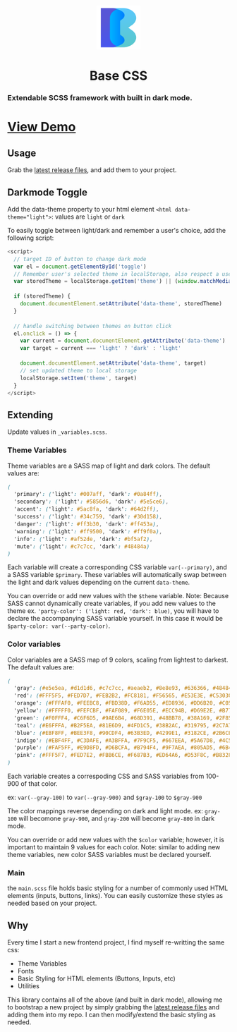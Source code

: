 <p align="center">
  <img alt="Base CSS" src="./public/assets/base-css-logo.svg" width="100">
</p>

<h1 align="center">
  Base CSS
</h1>

### Extendable SCSS framework with built in dark mode.

# [View Demo]()

## Usage

Grab the [latest release files](https://github.com/sschandi/basecss/releases), and add them to your project.

## Darkmode Toggle

Add the data-theme property to your html element `<html data-theme="light">`: values are `light` or `dark`

To easily toggle between light/dark and remember a user's choice, add the following script:

```javascript
<script>
  // target ID of button to change dark mode
  var el = document.getElementById('toggle')
  // Remember user's selected theme in localStorage, also respect a users `prefers-color-scheme: dark` setting
  var storedTheme = localStorage.getItem('theme') || (window.matchMedia('(prefers-color-scheme: dark)').matches ? 'dark' : 'light')

  if (storedTheme) {
    document.documentElement.setAttribute('data-theme', storedTheme)
  }

  // handle switching between themes on button click
  el.onclick = () => {
    var current = document.documentElement.getAttribute('data-theme')
    var target = current === 'light' ? 'dark' : 'light'

    document.documentElement.setAttribute('data-theme', target)
    // set updated theme to local storage
    localStorage.setItem('theme', target)
  }
</script>
```

## Extending

Update values in `_variables.scss`.

### Theme Variables

Theme variables are a SASS map of light and dark colors. The default values are:

```scss
(
  'primary': ('light': #007aff, 'dark': #0a84ff),
  'secondary': ('light': #5856d6, 'dark': #5e5ce6),
  'accent': ('light': #5ac8fa, 'dark': #64d2ff),
  'success': ('light': #34c759, 'dark': #30d158),
  'danger': ('light': #ff3b30, 'dark': #ff453a),
  'warning': ('light': #ff9500, 'dark': #ff9f0a),
  'info': ('light': #af52de, 'dark': #bf5af2),
  'mute': ('light': #c7c7cc, 'dark': #48484a)
)
```

Each variable will create a corresponding CSS variable `var(--primary)`, and a SASS variable `$primary`. These variables will automatically
swap between the light and dark values depending on the current `data-theme`.

You can override or add new values with the `$theme` variable. Note: Because SASS cannot dynamically create variables,
if you add new values to the theme ex. `'party-color': ('light: red, 'dark': blue)`, you will have to declare the accompanying SASS variable yourself.
In this case it would be `$party-color: var(--party-color)`.

### Color variables

Color variables are a SASS map of 9 colors, scaling from lightest to darkest. The default values are:

```scss
(
  'gray': (#e5e5ea, #d1d1d6, #c7c7cc, #aeaeb2, #8e8e93, #636366, #48484a, #3a3a3c, #2c2c2e),
  'red': (#FFF5F5, #FED7D7, #FEB2B2, #FC8181, #F56565, #E53E3E, #C53030, #9B2C2C, #742A2A),
  'orange': (#FFFAF0, #FEEBC8, #FBD38D, #F6AD55, #ED8936, #DD6B20, #C05621, #9C4221, #7B341E),
  'yellow': (#FFFFF0, #FEFCBF, #FAF089, #F6E05E, #ECC94B, #D69E2E, #B7791F, #975A16, #744210),
  'green': (#F0FFF4, #C6F6D5, #9AE6B4, #68D391, #48BB78, #38A169, #2F855A, #276749, #22543D),
  'teal': (#E6FFFA, #B2F5EA, #81E6D9, #4FD1C5, #38B2AC, #319795, #2C7A7B, #285E61, #234E52),
  'blue': (#EBF8FF, #BEE3F8, #90CDF4, #63B3ED, #4299E1, #3182CE, #2B6CB0, #2C5282, #2A4365),
  'indigo': (#EBF4FF, #C3DAFE, #A3BFFA, #7F9CF5, #667EEA, #5A67D8, #4C51BF, #434190, #3C366B),
  'purple': (#FAF5FF, #E9D8FD, #D6BCFA, #B794F4, #9F7AEA, #805AD5, #6B46C1, #553C9A, #44337A),
  'pink': (#FFF5F7, #FED7E2, #FBB6CE, #F687B3, #ED64A6, #D53F8C, #B83280, #97266D, #702459),
)
```

Each variable creates a correspoding CSS and SASS variables from 100-900 of that color.

ex: `var(--gray-100)` to `var(--gray-900)` and `$gray-100` to `$gray-900`

The color mappings reverse depending on dark and light mode. ex: `gray-100` will becomone `gray-900`, and `gray-200` will become `gray-800` in dark mode.

You can override or add new values with the `$color` variable; however, it is important to maintain 9 values for each color.
Note: similar to adding new theme variables, new color SASS variables must be declared yourself.

### Main

the `main.scss` file holds basic styling for a number of commonly used HTML elements (inputs, buttons, links). You can easily customize these styles as needed
based on your project.

## Why

Every time I start a new frontend project, I find myself re-writting the same css:

- Theme Variables
- Fonts
- Basic Styling for HTML elements (Buttons, Inputs, etc)
- Utilities

This library contains all of the above (and built in dark mode), allowing me to bootstrap a new project by simply grabbing the
[latest release files](https://github.com/sschandi/basecss/releases) and adding them into my repo. I can then modify/extend the
basic styling as needed.
